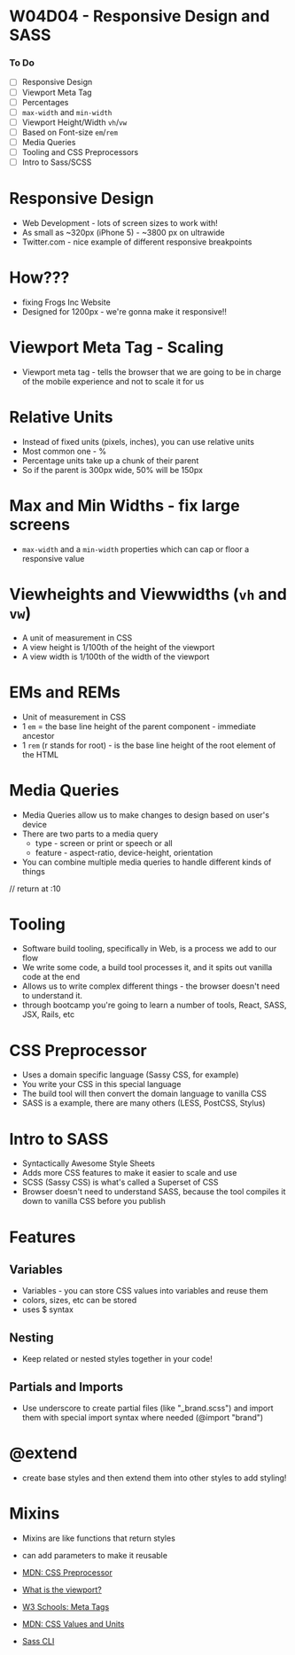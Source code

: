 # W04D04 - Responsive Design and SASS

### To Do

- [ ] Responsive Design
- [ ] Viewport Meta Tag
- [ ] Percentages
- [ ] `max-width` and `min-width`
- [ ] Viewport Height/Width `vh`/`vw`
- [ ] Based on Font-size `em`/`rem`
- [ ] Media Queries
- [ ] Tooling and CSS Preprocessors
- [ ] Intro to Sass/SCSS

# Responsive Design

- Web Development - lots of screen sizes to work with!
- As small as ~320px (iPhone 5) - ~3800 px on ultrawide
- Twitter.com - nice example of different responsive breakpoints

# How???

- fixing Frogs Inc Website
- Designed for 1200px - we're gonna make it responsive!!

# Viewport Meta Tag - Scaling

- Viewport meta tag - tells the browser that we are going to be in charge of the mobile experience and not to scale it for us

# Relative Units

- Instead of fixed units (pixels, inches), you can use relative units
- Most common one - %
- Percentage units take up a chunk of their parent
- So if the parent is 300px wide, 50% will be 150px

# Max and Min Widths - fix large screens

- `max-width` and a `min-width` properties which can cap or floor a responsive value

# Viewheights and Viewwidths (`vh` and `vw`)

- A unit of measurement in CSS
- A view height is 1/100th of the height of the viewport
- A view width is 1/100th of the width of the viewport

# EMs and REMs

- Unit of measurement in CSS
- 1 `em` = the base line height of the parent component - immediate ancestor
- 1 `rem` (r stands for root) - is the base line height of the root element of the HTML

# Media Queries

- Media Queries allow us to make changes to design based on user's device
- There are two parts to a media query
  - type - screen or print or speech or all
  - feature - aspect-ratio, device-height, orientation
- You can combine multiple media queries to handle different kinds of things

// return at :10

# Tooling

- Software build tooling, specifically in Web, is a process we add to our flow
- We write some code, a build tool processes it, and it spits out vanilla code at the end
- Allows us to write complex different things - the browser doesn't need to understand it.
- through bootcamp you're going to learn a number of tools, React, SASS, JSX, Rails, etc

# CSS Preprocessor

- Uses a domain specific language (Sassy CSS, for example)
- You write your CSS in this special language
- The build tool will then convert the domain language to vanilla CSS
- SASS is a example, there are many others (LESS, PostCSS, Stylus)

# Intro to SASS

- Syntactically Awesome Style Sheets
- Adds more CSS features to make it easier to scale and use
- SCSS (Sassy CSS) is what's called a Superset of CSS
- Browser doesn't need to understand SASS, because the tool compiles it down to vanilla CSS before you publish

# Features

## Variables

- Variables - you can store CSS values into variables and reuse them
- colors, sizes, etc can be stored
- uses $ syntax

## Nesting

- Keep related or nested styles together in your code!

## Partials and Imports

- Use underscore to create partial files (like "\_brand.scss") and import them with special import syntax where needed (@import "brand")

# @extend

- create base styles and then extend them into other styles to add styling!

# Mixins

- Mixins are like functions that return styles
- can add parameters to make it reusable

- [MDN: CSS Preprocessor](https://developer.mozilla.org/en-US/docs/Glossary/CSS_preprocessor)
- [What is the viewport?](https://www.w3schools.com/css/css_rwd_viewport.asp)
- [W3 Schools: Meta Tags](https://www.w3schools.com/tags/tag_meta.asp)
- [MDN: CSS Values and Units](https://developer.mozilla.org/en-US/docs/Learn/CSS/Building_blocks/Values_and_units)
- [Sass CLI](https://sass-lang.com/documentation/cli/dart-sass)
